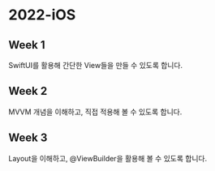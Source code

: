 # 2022-iOS

## Week 1

SwiftUI를 활용해 간단한 View들을 만들 수 있도록 합니다.

## Week 2

MVVM 개념을 이해하고, 직접 적용해 볼 수 있도록 합니다.

## Week 3

Layout을 이해하고, @ViewBuilder을 활용해 볼 수 있도록 합니다.

